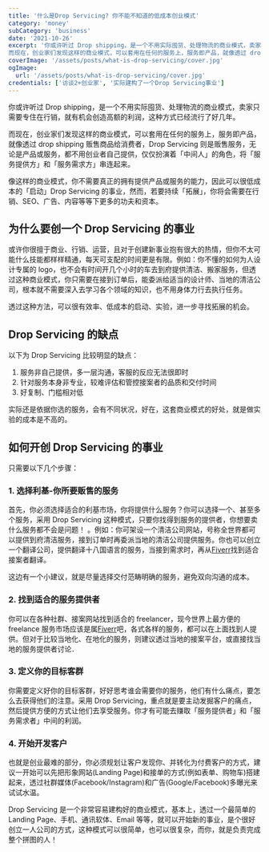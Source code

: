 ```yaml
---
title: '什么是Drop Servicing? 你不能不知道的低成本创业模式'
category: 'money'
subCategory: 'business'
date: '2021-10-26'
excerpt: '你或许听过 Drop shipping，是一个不用实际囤货、处理物流的商业模式，卖家只需要专住在行销，就有机会创造高额的利润，这种方式已经流行了好几年。
而现在，创业家们发现这样的商业模式，可以套用在任何的服务上，服务即产品，就像透过 drop shipping 贩售商品给消费者，Drop Servicing 则是贩售服务，无论是产品或服务，都不用创业者自己提供，仅仅扮演着「中间人」的角色，将「服务提供方」和「服务需求方」串连起来。'
coverImage: '/assets/posts/what-is-drop-servicing/cover.jpg'
ogImage:
  url: '/assets/posts/what-is-drop-servicing/cover.jpg'
credentials: ['访谈2+创业家', '实际建构了一个Drop Servicing事业']
---
```


你或许听过 Drop shipping，是一个不用实际囤货、处理物流的商业模式，卖家只需要专住在行销，就有机会创造高额的利润，这种方式已经流行了好几年。

而现在，创业家们发现这样的商业模式，可以套用在任何的服务上，服务即产品，就像透过 drop shipping 贩售商品给消费者，Drop Servicing 则是贩售服务，无论是产品或服务，都不用创业者自己提供，仅仅扮演着「中间人」的角色，将「服务提供方」和「服务需求方」串连起来。

像这样的商业模式，你不需要真正的拥有提供产品或服务的能力，因此可以很低成本的「启动」Drop Servicing 的事业，然而，若要持续「拓展」，你将会需要在行销、SEO、广告、内容等等下更多的功夫和资本。

## 为什么要创一个 Drop Servicing 的事业

或许你很擅于商业、行销、运营，且对于创建新事业抱有很大的热情，但你不太可能什么技能都样样精通，每天可支配的时间更是有限。例如：你不懂的如何为人设计专属的 logo，也不会有时间开几个小时的车去到府提供清洁、搬家服务，但透过这种商业模式，你只需要在接到订单后，能委派给适当的设计师、当地的清洁公司，根本就不需要深入去学习各个领域的知识，也不用身体力行去执行任务。

透过这种方法，可以很有效率、低成本的启动、实验，进一步寻找拓展的机会。

## Drop Servicing 的缺点

以下为 Drop Servicing 比较明显的缺点：

1. 服务非自己提供，多一层沟通，客服的反应无法很即时
2. 针对服务本身非专业，较难评估和管控接案者的品质和交付时间
3. 好复制、门槛相对低

实际还是依据你选的服务，会有不同状况，好在，这套商业模式的好处，就是做实验的成本是不高的。

## 如何开创 Drop Servicing 的事业

只需要以下几个步骤：

### 1. 选择利基-你所要贩售的服务

首先，你必须选择适合的利基市场，你将提供什么服务？你可以选择一个、甚至多个服务，采用 Drop Servicing 这种模式，只要你找得到服务的提供者，你想要卖什么服务都不会是问题！ 。例如：你可架设一个清洁公司网站，号称全世界都可以提供到府清洁服务，接到订单时再委派当地的清洁公司提供服务。你也可以创立一个翻译公司，提供翻译十八国语言的服务，当接到需求时，再从[Fiverr](https://www.fiverr.com/)找到适合接案者翻译。

这边有一个小建议，就是尽量选择交付范畴明确的服务，避免双向沟通的成本。

### 2. 找到适合的服务提供者

你可以在各种社群、接案网站找到适合的 freelancer，现今世界上最方便的 freelance 服务市场应该是属[Fiverr](https://www.fiverr.com/)吧，各式各样的服务，都可以在上面找到人提供。但对于比较当地化、在地化的服务，则建议透过当地的接案平台，或直接找当地的服务提供者讨论．

### 3. 定义你的目标客群

你需要定义好你的目标客群，好好思考谁会需要你的服务，他们有什么痛点，要怎么去获得他们的注意。采用 Drop Servicing，重点就是要主动发掘客户的痛点，然后提供方便的方式让他们去享受服务。你才有可能去赚取「服务提供者」和「服务需求者」中间的利润。

### 4. 开始开发客户

也就是创业最难的部分，你必须规划让客户发现你、并转化为付费客户的方式，建议一开始可以先把形象网站(Landing Page)和接单的方式(例如表单、购物车)搭建起来，透过社群媒体(Facebook/Instagram)和广告(Google/Facebook)多曝光来试试水温。

Drop Servicing 是一个非常容易建构好的商业模式，基本上，透过一个最简单的 Landing Page、手机、通讯软体、Email 等等，就可以开始新的事业，是个很好创立一人公司的方式，这种模式可以很简单，也可以很复杂，而你，就是负责完成整个拼图的人！
